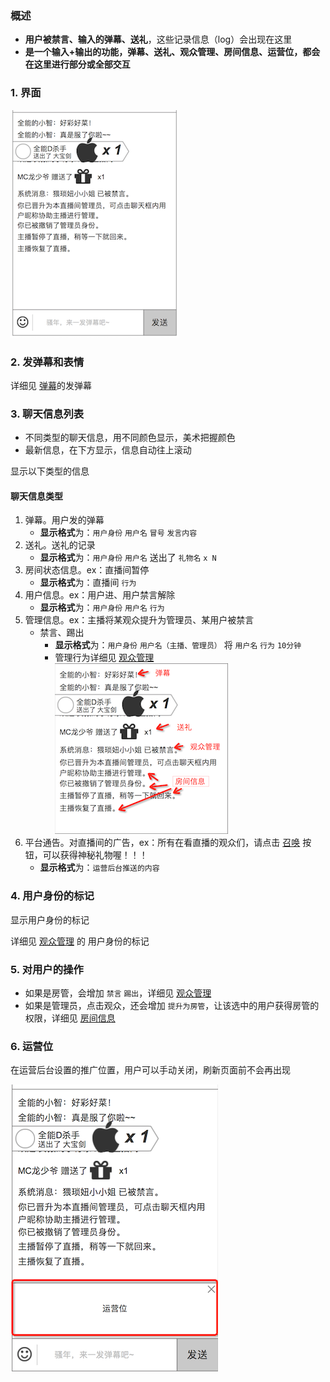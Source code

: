 ### 概述
* **用户被禁言、输入的弹幕、送礼**，这些记录信息（log）会出现在这里
* **是一个输入+输出的功能，弹幕、送礼、观众管理、房间信息、运营位，都会在这里进行部分或全部交互**

### 1. 界面
![](img/chat.png)


### 2. 发弹幕和表情
详细见 [弹幕](danmaku.md)的发弹幕

### 3. 聊天信息列表
* 不同类型的聊天信息，用不同颜色显示，美术把握颜色
* 最新信息，在下方显示，信息自动往上滚动

显示以下类型的信息

#### 聊天信息类型
1. 弹幕。用户发的弹幕
	* **显示格式**为：`用户身份` `用户名` `冒号` `发言内容`
2. 送礼。送礼的记录
	* **显示格式**为：`用户身份` `用户名` 送出了 `礼物名` `x N`
3. 房间状态信息。ex：直播间暂停
	* **显示格式**为：直播间 `行为`
4. 用户信息。ex：用户进、用户禁言解除
	* **显示格式**为：`用户身份` `用户名` `行为`
5. 管理信息。ex：主播将某观众提升为管理员、某用户被禁言
	* 禁言、踢出
		* **显示格式**为：`用户身份` `用户名（主播、管理员）` 将 `用户名` `行为` `10分钟`
		* 管理行为详细见 [观众管理](usermanage.md)
![聊天信息](img/chat-log.png)
6. 平台通告。对直播间的广告，ex：所有在看直播的观众们，请点击 [召唤]() 按钮，可以获得神秘礼物喔！！！
	* **显示格式**为：`运营后台推送的内容`

### 4. 用户身份的标记
显示用户身份的标记

详细见 [观众管理](usermanage.md) 的 用户身份的标记

### 5. 对用户的操作
* 如果是房管，会增加 `禁言` `踢出`，详细见 [观众管理](usermanage.md)
* 如果是管理员，点击观众，还会增加 `提升为房管`，让该选中的用户获得房管的权限，详细见 [房间信息](roomadmin.md)

### 6. 运营位
在运营后台设置的推广位置，用户可以手动关闭，刷新页面前不会再出现

![运营位](img/opraarea.png)